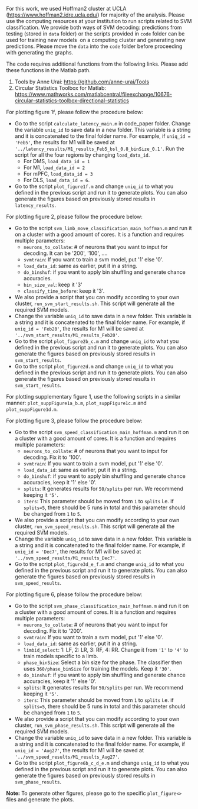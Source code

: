 For this work, we used Hoffman2 cluster at UCLA (https://www.hoffman2.idre.ucla.edu/) for majority of the analysis. Please use the computing resources at your institution to run scripts related to SVM classification. 
We provide both ways of SVM decoding: predictions from testing (stored in `data` folder) or the scripts provided in `code` folder can be used for training new models  on a computing cluster and generating new predictions. 
Please move the `data` into the `code` folder before proceeding with generating the graphs.

The code requires additional functions from the following links. Please add these functions in the Matlab path. 
1. Tools by Anne Urai: https://github.com/anne-urai/Tools
2. Circular Statistics Toolbox for Matlab: https://www.mathworks.com/matlabcentral/fileexchange/10676-circular-statistics-toolbox-directional-statistics

For plotting figure 1f, please follow the procedure below:
- Go to the script `calculate_latency_main.m` in code_paper folder. Change the variable `uniq_id` to save data in a new folder. This variable is a string and it is concatenated to the final folder name. For example, if `uniq_id = 'Feb5'`, the results for M1 will be saved at `'../latency_results/M1_results_Feb5_bsl_0.8_binSize_0.1'`. Run the script for all the four regions by changing `load_data_id`. 
	- For DMS, `load_data_id = 1`
	- For M1, `load_data_id = 2`
	- For mPFC, `load_data_id = 3`
	- For DLS, `load_data_id = 6`.
- Go to the script `plot_figure1f.m` and change `uniq_id` to what you defined in the previous script and run it to generate plots. You can also generate the figures based on previously stored results in `latency_results`.

For plotting figure 2, please follow the procedure below: 
- Go to the script `svm_limb_move_classification_main_hoffman.m` and run it on a cluster with a good amount of cores. It is a function and requires multiple parameters: 
	- `neurons_to_collate`: # of neurons that you want to input for decoding. It can be '200', '100', ....
	- `svmtrain`: If you want to train a svm model, put '1' else '0'.
	- `load_data_id`: same as earlier, put it in a string. 
	- `do_binshuf`: if you want to apply bin shuffling and generate chance accuracies.
	- `bin_size_val`: keep it '3'
	- `classify_time_before`: keep it '3'.
- We also provide a script that you can modify according to your own cluster, `run_svm_start_results.sh`. This script will generate all the required SVM models. 
- Change the variable `uniq_id` to save data in a new folder. This variable is a string and it is concatenated to the final folder name. For example, if `uniq_id = 'Feb20'`, the results for M1 will be saved at `'../svm_start_results/M1_results_Feb20'`. 
- Go to the script `plot_figure2b_c.m` and change `uniq_id` to what you defined in the previous script and run it to generate plots. You can also generate the figures based on previously stored results in `svm_start_results`.
- Go to the script `plot_figure2d.m` and change `uniq_id` to what you defined in the previous script and run it to generate plots. You can also generate the figures based on previously stored results in `svm_start_results`.

For plotting supplementary figure 1, use the following scripts in a similar manner: `plot_suppFigure1a_b.m`, `plot_suppFigure1c.m` and `plot_suppFigure1d.m`.

For plotting figure 3, please follow the procedure below: 
- Go to the script `svm_speed_classification_main_hoffman.m` and run it on a cluster with a good amount of cores. It is a function and requires multiple parameters: 
	- `neurons_to_collate`: # of neurons that you want to input for decoding. Fix it to '100'.
	- `svmtrain`: If you want to train a svm model, put '1' else '0'.
	- `load_data_id`: same as earlier, put it in a string. 
	- `do_binshuf`: if you want to apply bin shuffling and generate chance accuracies, keep it '1' else '0'.
	- `splits`: It generates results for `50/splits` per run. We recommend keeping it `'5'`.
	- `iters`: This parameter should be moved from `1` to `splits` i.e. if `splits=5`, there should be 5 runs in total and this parameter should be changed from `1` to `5`.
- We also provide a script that you can modify according to your own cluster, `run_svm_speed_results.sh`. This script will generate all the required SVM models. 
- Change the variable `uniq_id` to save data in a new folder. This variable is a string and it is concatenated to the final folder name. For example, if `uniq_id = 'Dec7'`, the results for M1 will be saved at `'../svm_speed_results/M1_results_Dec7'`. 
- Go to the script `plot_figure3d_e_f.m` and change `uniq_id` to what you defined in the previous script and run it to generate plots. You can also generate the figures based on previously stored results in `svm_speed_results`.

For plotting figure 6, please follow the procedure below: 
- Go to the script `svm_phase_classification_main_hoffman.m` and run it on a cluster with a good amount of cores. It is a function and requires multiple parameters: 
	- `neurons_to_collate`: # of neurons that you want to input for decoding. Fix it to '200'.
	- `svmtrain`: If you want to train a svm model, put '1' else '0'.
	- `load_data_id`: same as earlier, put it in a string. 
	- `limbid_select`: 1: LF, 2: LR, 3: RF, 4: RR. Change it from `'1'` to `'4'` to train models specific to a limb.
	- `phase_binSize`: Select a bin size for the phase. The classifier then uses `360/phase_binSize` for training the models. Keep it `'30'`.
	- `do_binshuf`: if you want to apply bin shuffling and generate chance accuracies, keep it '1' else '0'.
	- `splits`: It generates results for `50/splits` per run. We recommend keeping it `'5'`.
	- `iters`: This parameter should be moved from `1` to `splits` i.e. if `splits=5`, there should be 5 runs in total and this parameter should be changed from `1` to `5`.
- We also provide a script that you can modify according to your own cluster, `run_svm_phase_results.sh`. This script will generate all the required SVM models. 
- Change the variable `uniq_id` to save data in a new folder. This variable is a string and it is concatenated to the final folder name. For example, if `uniq_id = 'Aug27'`, the results for M1 will be saved at `'../svm_speed_results/M1_results_Aug27'`. 
- Go to the script `plot_figure6b_c_d_e.m` and change `uniq_id` to what you defined in the previous script and run it to generate plots. You can also generate the figures based on previously stored results in `svm_phase_results`.

**Note:** To generate other figures, please go to the specific `plot_figure<>` files and generate the plots. 
